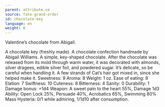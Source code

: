 ```yaml
---
parent: attribute.ce
source: fate-grand-order
id: chocolate-key
language: en
weight: 0
---
```


Valentine’s chocolate from Abigail.

A chocolate key (freshly made).
A chocolate confection handmade by Abigail Williams. A simple, key-shaped chocolate. After the chocolate was released from its mold through warm water, it was decorated with almonds, silver dragees, edible silver foil, and powdered sugar. It’s delicate, so be careful when handling it. A few strands of Cat’s hair got mixed in, since she helped make it.
Sweetness: 9 Aroma: 8
Weight: 1 oz. Ease of eating: 8
Elation: 7 Swiftness: 10
Cuteness: 8 Bitterness: 4
Sanity: 0 Durability: 1
Damage bonus: +1d4
Weapon: A sweet pain to the heart 55%, Damage 1d3
Ability: Open Lock 25%, Persuade 40%, Acrobatics 65%, Swimming 80%
Mass Hysteria: 0/1 while admiring, 1/1d10 after consumption.
